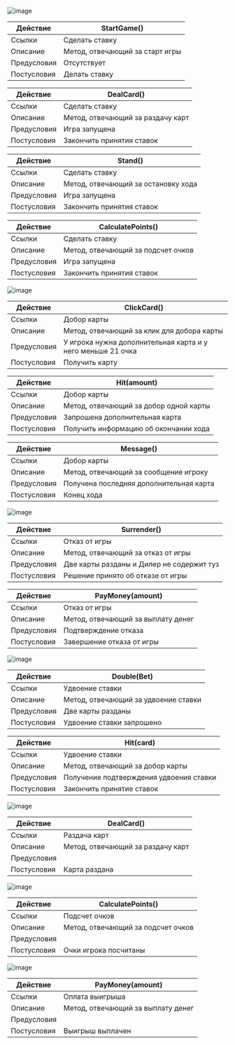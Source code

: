 ![image](https://github.com/bashkov-01/rtippo/assets/52044554/323c3264-46bc-465f-a202-278d68c6d5e1)

| Действие       | StartGame()          | 
|----------------|----------------------|
| Ссылки         | Сделать ставку       | 
| Описание       | Метод, отвечающий за старт игры |
| Предусловия    | Отсутствует          |
| Постусловия    | Делать ставку        |


| Действие       | DealCard()           | 
|----------------|----------------------|
| Ссылки         | Сделать ставку       |
| Описание       | Метод, отвечающий за раздачу карт |
| Предусловия    | Игра запущена        |
| Постусловия    | Закончить принятия ставок |


| Действие       | Stand()              | 
|----------------|----------------------|
| Ссылки         | Сделать ставку       | 
| Описание       | Метод, отвечающий за остановку хода |
| Предусловия    | Игра запущена        |
| Постусловия    | Закончить принятия ставок |


| Действие       | CalculatePoints()    | 
|----------------|----------------------|
| Ссылки         | Сделать ставку       | 
| Описание       | Метод, отвечающий за подсчет очков |
| Предусловия    | Игра запущена        |
| Постусловия    | Закончить принятия ставок |



![image](https://github.com/bashkov-01/rtippo/assets/52044554/f7b075a9-9064-4fdb-a75b-e76172eac1fe)

| Действие             | ClickCard()                 |
|----------------------|-----------------------------|
| Ссылки               | Добор карты                 |
| Описание             | Метод, отвечающий за клик для добора карты |
| Предусловия          | У игрока нужна дополнительная карта и у него меньше 21 очка |
| Постусловия          | Получить карту              |


| Действие             | Hit(amount)                  |
|----------------------|------------------------------|
| Ссылки               | Добор карты     |
| Описание             | Метод, отвечающий за добор одной карты |
| Предусловия          | Запрошена дополнительная карта |
| Постусловия          | Получить информацию об окончании хода |


| Действие                                   | Message()                              |
|--------------------------------------------|----------------------------------------|
| Ссылки                                     | Добор карты                            |
| Описание                                   | Метод, отвечающий за сообщение игроку  |
| Предусловия                                | Получена последняя дополнительная карта |
| Постусловия                                | Конец хода                             |


![image](https://github.com/bashkov-01/rtippo/assets/52044554/b24fb52d-a20c-4101-81bb-14236bb97a90)


| Действие             | Surrender()                        |
|----------------------|------------------------------------|
| Ссылки               | Отказ от игры                      |
| Описание             | Метод, отвечающий за отказ от игры |
| Предусловия          | Две карты разданы и Дилер не содержит туз |
| Постусловия          | Решение принято об отказе от игры  |



| Действие             | PayMoney(amount)                  |
|----------------------|-----------------------------------|
| Ссылки               | Отказ от игры                     |
| Описание             | Метод, отвечающий за выплату денег|
| Предусловия          | Подтверждение отказа              |
| Постусловия          | Завершение отказа от игры         |


![image](https://github.com/bashkov-01/rtippo/assets/52044554/22f8e7ce-2d9f-4ee1-8443-be3e42168cae)

| Действие             | Double(Bet)                   |
|----------------------|-------------------------------|
| Ссылки               | Удвоение ставки               |
| Описание             | Метод, отвечающий за удвоение ставки |
| Предусловия          | Две карты разданы             |
| Постусловия          | Удвоение ставки запрошено     |



| Действие             | Hit(card)                                  |
|----------------------|--------------------------------------------|
| Ссылки               | Удвоение ставки                            |
| Описание             | Метод, отвечающий за добор карты           |
| Предусловия          | Получение подтверждения удвоения ставки    |
| Постусловия          | Закончить принятие ставок                  |





![image](https://github.com/bashkov-01/rtippo/assets/52044554/fb55951e-5766-4b72-bae6-a2b9dd54be27)


| Действие             | DealCard()         |
|----------------------|--------------------|
| Ссылки               | Раздача карт       |
| Описание             | Метод, отвечающий за раздачу карт |
| Предусловия          |                      |
| Постусловия          | Карта раздана      |



![image](https://github.com/bashkov-01/rtippo/assets/52044554/eda2358a-17c2-438a-ab02-51ac879b66c5)


| Действие             | CalculatePoints()    |
|----------------------|----------------------|
| Ссылки               | Подсчет очков        |
| Описание             | Метод, отвечающий за подсчет очков |
| Предусловия          |                      |
| Постусловия          | Очки игрока посчитаны |



![image](https://github.com/bashkov-01/rtippo/assets/52044554/ba23073a-7554-41ce-a362-3a34103ff2bb)



| Действие             | PayMoney(amount)    |
|----------------------|---------------------|
| Ссылки               | Оплата выигрыша     |
| Описание             | Метод, отвечающий за выплату денег |
| Предусловия          |                     |
| Постусловия          | Выигрыш выплачен    |
